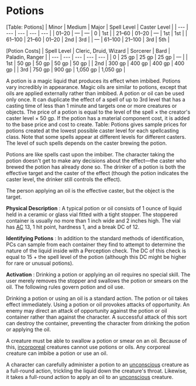 # Potions

[Table: Potions]
| Minor | Medium | Major | Spell Level | Caster Level |
| --- | --- | --- | --- | --- |
| 01–20 | — | — | 0 | 1st |
| 21–60 | 01–20 | — | 1st | 1st |
| 61–100 | 21–60 | 01–20 | 2nd | 3rd |
| — | 61–100 | 21–100 | 3rd | 5th |

[Potion Costs]
| Spell Level | Cleric, Druid, Wizard | Sorcerer | Bard | Paladin, Ranger |
| --- | --- | --- | --- | --- |
| 0 | 25 gp | 25 gp | 25 gp | — |
| 1st | 50 gp | 50 gp | 50 gp | 50 gp |
| 2nd | 300 gp | 400 gp | 400 gp | 400 gp |
| 3rd | 750 gp | 900 gp | 1,050 gp | 1,050 gp |

A potion is a magic liquid that produces its effect when imbibed. Potions vary incredibly in appearance. Magic oils are similar to potions, except that oils are applied externally rather than imbibed. A potion or oil can be used only once. It can duplicate the effect of a spell of up to 3rd level that has a casting time of less than 1 minute and targets one or more creatures or objects. The price of a potion is equal to the level of the spell × the creator's caster level × 50 gp. If the potion has a material component cost, it is added to the base price and cost to create. Table: Potions gives sample prices for potions created at the lowest possible caster level for each spellcasting class. Note that some spells appear at different levels for different casters. The level of such spells depends on the caster brewing the potion.

Potions are like spells cast upon the imbiber. The character taking the potion doesn't get to make any decisions about the effect—the caster who brewed the potion has already done so. The drinker of a potion is both the effective target and the caster of the effect (though the potion indicates the caster level, the drinker still controls the effect).

The person applying an oil is the effective caster, but the object is the target.

**Physical Description** : A typical potion or oil consists of 1 ounce of liquid held in a ceramic or glass vial fitted with a tight stopper. The stoppered container is usually no more than 1 inch wide and 2 inches high. The vial has [AC](../combat.html#_armor-class) 13, 1 hit point, hardness 1, and a break DC of 12.

**Identifying Potions** : In addition to the standard methods of identification, PCs can sample from each container they find to attempt to determine the nature of the liquid inside with a Perception check. The DC of this check is equal to 15 + the spell level of the potion (although this DC might be higher for rare or unusual potions).

**Activation** : Drinking a potion or applying an oil requires no special skill. The user merely removes the stopper and swallows the potion or smears on the oil. The following rules govern potion and oil use.

Drinking a potion or using an oil is a standard action. The potion or oil takes effect immediately. Using a potion or oil provokes attacks of opportunity. An enemy may direct an attack of opportunity against the potion or oil container rather than against the character. A successful attack of this sort can destroy the container, preventing the character from drinking the potion or applying the oil.

A creature must be able to swallow a potion or smear on an oil. Because of this, [incorporeal](../glossary.html#_incorporeal) creatures cannot use potions or oils. Any corporeal creature can imbibe a potion or use an oil.

A character can carefully administer a potion to an [unconscious](../glossary.html#_unconscious) creature as a full-round action, trickling the liquid down the creature's throat. Likewise, it takes a full-round action to apply an oil to an [unconscious](../glossary.html#_unconscious) creature.

